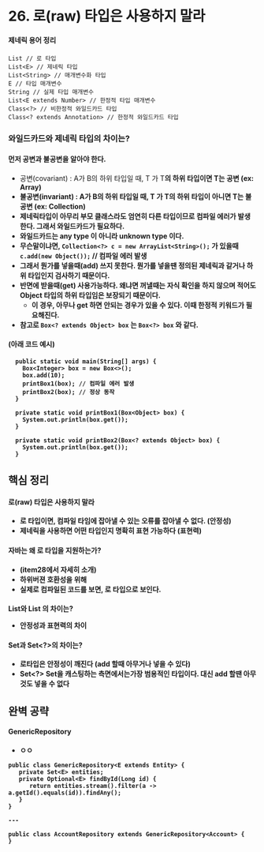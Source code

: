 # 26. 로(raw) 타입은 사용하지 말라

#### 제네릭 용어 정리
```
List // 로 타입
List<E> // 제네릭 타입
List<String> // 매개변수화 타입
E // 타입 매개변수
String // 실제 타입 매개변수
List<E extends Number> // 한정적 타입 매개변수
Class<?> // 비한정적 와일드카드 타입
Class<? extends Annotation> // 한정적 와일드카드 타입
```

### 와일드카드와 제네릭 타입의 차이는?
#### 먼저 공변과 불공변을 알아야 한다.
 * 공변(covariant) : A가 B의 하위 타입일 때, T <A> 가 T<B>의 하위 타입이면 T는 공변 (ex: Array)
 * 불공변(invariant) : A가 B의 하위 타입일 때, T <A> 가 T<B>의 하위 타입이 아니면 T는 불공변 (ex: Collection)
 * 제네릭타입이 아무리 부모 클래스라도 엄연히 다른 타입이므로 컴파일 에러가 발생한다. 그래서 와일드카드가 필요하다.
 * 와일드카드는 any type 이 아니라 unknown type 이다.
 * 무슨말이냐면, `Collection<?> c = new ArrayList<String>();` 가 있을때 `c.add(new Object());` // 컴파일 에러 발생
 * 그래서 뭔가를 넣을때(add) 쓰지 못한다. 뭔가를 넣을땐 정의된 제네릭과 같거나 하위 타입인지 검사하기 때문이다.
 * 반면에 받을때(get) 사용가능하다. 왜냐면 꺼낼때는 자식 확인을 하지 않으며 적어도 Object 타입의 하위 타입임은 보장되기 때문이다.
    * 이 경우, 아무나 get 하면 안되는 경우가 있을 수 있다. 이때 한정적 키워드가 필요해진다. 
 * 참고로 `Box<? extends Object> box` 는 `Box<?> box` 와 같다.
#### (아래 코드 예시)
```
  public static void main(String[] args) {
    Box<Integer> box = new Box<>();
    box.add(10);
    printBox1(box); // 컴파일 에러 발생
    printBox2(box); // 정상 동작
  }
  
  private static void printBox1(Box<Object> box) {
    System.out.println(box.get());
  }

  private static void printBox2(Box<? extends Object> box) {
    System.out.println(box.get());
  }

```

## 핵심 정리
#### 로(raw) 타입은 사용하지 말라
 * 로 타입이면, 컴파일 타임에 잡아낼 수 있는 오류를 잡아낼 수 없다. (안정성)
 * 제네릭을 사용하면 어떤 타입인지 명확히 표현 가능하다 (표현력)
#### 자바는 왜 로 타입을 지원하는가?
 * (item28에서 자세히 소개)
 * 하위버젼 호환성을 위해
 * 실제로 컴파일된 코드를 보면, 로 타입으로 보인다.
#### List와 List<Object> 의 차이는?
 * 안정성과 표현력의 차이
#### Set과 Set<?>의 차이는?
 * 로타입은 안정성이 깨진다 (add 할때 아무거나 넣을 수 있다)
 * Set<?> Set을 캐스팅하는 측면에서는가장 범용적인 타입이다. 대신 add 할땐 아무것도 넣을 수 없다


## 완벽 공략
#### GenericRepository
 * ㅇㅇ

```
public class GenericRepository<E extends Entity> {
   private Set<E> entities;
   private Optional<E> findById(Long id) {
      return entities.stream().filter(a -> a.getId().equals(id)).findAny();
   }
}

---

public class AccountRepository extends GenericRepository<Account> {
}
```


